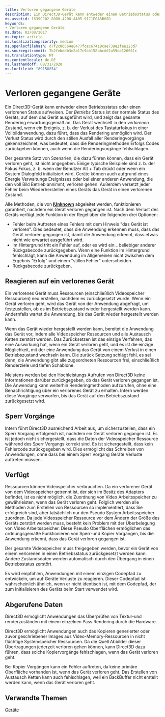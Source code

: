 ```yaml
---
title: Verloren gegangene Geräte
description: Ein Direct3D-Gerät kann entweder einen Betriebsstatus oder einen verlorenen Status aufweisen.
ms.assetid: 1639CC02-8000-4208-AA95-91C1F0A3B08D
keywords:
- Verloren gegangene Geräte
ms.date: 02/08/2017
ms.topic: article
ms.localizationpriority: medium
ms.openlocfilehash: d7f2c06564e0477fcec67418cae739e2fae123d7
ms.sourcegitcommit: 7b2febddb3e8a17c9ab158abcdd2a59ce126661c
ms.translationtype: MT
ms.contentlocale: de-DE
ms.lasthandoff: 08/31/2020
ms.locfileid: "89158854"
---
```

# <a name="lost-devices"></a>Verloren gegangene Geräte


Ein Direct3D-Gerät kann entweder einen Betriebsstatus oder einen verlorenen Status aufweisen. Der *Betriebs* Status ist der normale Status des Geräts, auf dem das Gerät ausgeführt wird, und zeigt das gesamte Rendering erwartungsgemäß an. Das Gerät wechselt in den *verlorenen* Zustand, wenn ein Ereignis, z. b. der Verlust des Tastaturfokus in einer Vollbildanwendung, dazu führt, dass das Rendering unmöglich wird. Der Verlust Status wird durch den stillen Ausfall aller Renderingvorgänge gekennzeichnet, was bedeutet, dass die Renderingmethoden Erfolgs Codes zurückgeben können, auch wenn die Renderingvorgänge fehlschlagen.

Der gesamte Satz von Szenarien, die dazu führen können, dass ein Gerät verloren geht, ist nicht angegeben. Einige typische Beispiele sind z. b. der Fokus Fokus, z. b. wenn der Benutzer Alt + Tab drückt oder wenn ein System Dialogfeld initialisiert wird. Geräte können auch aufgrund eines Energie Verwaltungs Ereignisses oder bei einer anderen Anwendung, die den voll Bild Betrieb annimmt, verloren gehen. Außerdem versetzt jeder Fehler beim Wiederherstellen eines Geräts das Gerät in einen verlorenen Zustand.

Alle Methoden, die von [**IUnknown**](/windows/desktop/api/unknwn/nn-unknwn-iunknown) abgeleitet werden, funktionieren garantiert, nachdem ein Gerät verloren gegangen ist. Nach dem Verlust des Geräts verfügt jede Funktion in der Regel über die folgenden drei Optionen:

-   Fehler beim Auftreten eines Fehlers mit dem Hinweis "das Gerät ist verloren". Dies bedeutet, dass die Anwendung erkennen muss, dass das Gerät verloren gegangen ist, damit die Anwendung erkennt, dass etwas nicht wie erwartet ausgeführt wird.
-   Im Hintergrund tritt ein Fehler auf, oder es wird ein \_ beliebiger anderer Rückgabecode zurückgegeben. Wenn eine Funktion im Hintergrund fehlschlägt, kann die Anwendung im Allgemeinen nicht zwischen dem Ergebnis "Erfolg" und einem "stillen Fehler" unterscheiden.
-   Rückgabecode zurückgeben.

## <a name="span-idresponding_to_a_lost_devicespanspan-idresponding_to_a_lost_devicespanspan-idresponding_to_a_lost_devicespanresponding-to-a-lost-device"></a><span id="Responding_to_a_Lost_Device"></span><span id="responding_to_a_lost_device"></span><span id="RESPONDING_TO_A_LOST_DEVICE"></span>Reagieren auf ein verlorenes Gerät


Ein verlorenes Gerät muss Ressourcen (einschließlich Videospeicher Ressourcen) neu erstellen, nachdem es zurückgesetzt wurde. Wenn ein Gerät verloren geht, wird das Gerät von der Anwendung abgefragt, um festzustellen, ob es im Betriebszustand wieder hergestellt werden kann. Andernfalls wartet die Anwendung, bis das Gerät wieder hergestellt werden kann.

Wenn das Gerät wieder hergestellt werden kann, bereitet die Anwendung das Gerät vor, indem alle Videospeicher Ressourcen und alle Austausch Ketten zerstört werden. Das Zurücksetzen ist das einzige Verfahren, das eine Auswirkung hat, wenn ein Gerät verloren geht, und es ist die einzige Möglichkeit, mit der eine Anwendung das Gerät von einem Verlust in einen Betriebszustand wechseln kann. Die zurück Setzung schlägt fehl, es sei denn, die Anwendung gibt alle zugeordneten Ressourcen frei, einschließlich Renderziele und tiefen Schablone.

Meistens werden bei den Hochleistungs Aufrufen von Direct3D keine Informationen darüber zurückgegeben, ob das Gerät verloren gegangen ist. Die Anwendung kann weiterhin Renderingmethoden aufzurufen, ohne eine Benachrichtigung über ein verlorenes Gerät zu erhalten. Intern werden diese Vorgänge verworfen, bis das Gerät auf den Betriebszustand zurückgesetzt wird.

## <a name="span-idlocking_operationsspanspan-idlocking_operationsspanspan-idlocking_operationsspanlocking-operations"></a><span id="Locking_Operations"></span><span id="locking_operations"></span><span id="LOCKING_OPERATIONS"></span>Sperr Vorgänge


Intern führt Direct3D ausreichend Arbeit aus, um sicherzustellen, dass ein Sperr Vorgang erfolgreich ist, nachdem ein Gerät verloren gegangen ist. Es ist jedoch nicht sichergestellt, dass die Daten der Videospeicher Ressource während des Sperr Vorgangs korrekt sind. Es ist sichergestellt, dass kein Fehlercode zurückgegeben wird. Dies ermöglicht das Schreiben von Anwendungen, ohne dass bei einem Sperr Vorgang Geräte Verluste auftreten müssen.

## <a name="span-idresourcesspanspan-idresourcesspanspan-idresourcesspanresources"></a><span id="Resources"></span><span id="resources"></span><span id="RESOURCES"></span>Verfügt


Ressourcen können Videospeicher verbrauchen. Da ein verlorener Gerät von dem Videospeicher getrennt ist, der sich im Besitz des Adapters befindet, ist es nicht möglich, die Zuordnung von Video Arbeitsspeicher zu gewährleisten, wenn das Gerät verloren geht. Folglich werden alle Methoden zum Erstellen von Ressourcen so implementiert, dass Sie erfolgreich sind, aber tatsächlich nur den Pseudo System Arbeitsspeicher zuordnen. Da jede Videospeicher Ressource vor dem Ändern der Größe des Geräts zerstört werden muss, besteht kein Problem mit der Überbelegung von Video Arbeitsspeicher. Diese Pseudo Oberflächen ermöglichen das ordnungsgemäße Funktionieren von Sperr-und Kopier Vorgängen, bis die Anwendung erkennt, dass das Gerät verloren gegangen ist.

Der gesamte Videospeicher muss freigegeben werden, bevor ein Gerät von einem verlorenen in einen Betriebsstatus zurückgesetzt werden kann. Andere Zustandsdaten werden automatisch durch den Übergang in einen Betriebsstatus zerstört.

Es wird empfohlen, Anwendungen mit einem einzigen Codepfad zu entwickeln, um auf Geräte Verluste zu reagieren. Dieser Codepfad ist wahrscheinlich ähnlich, wenn er nicht identisch ist, mit dem Codepfad, der zum Initialisieren des Geräts beim Start verwendet wird.

## <a name="span-idretrieved_dataspanspan-idretrieved_dataspanspan-idretrieved_dataspanretrieved-data"></a><span id="Retrieved_Data"></span><span id="retrieved_data"></span><span id="RETRIEVED_DATA"></span>Abgerufene Daten


Direct3D ermöglicht Anwendungen das Überprüfen von Textur-und renderzuständen mit einem einzelnen Pass Rendering durch die Hardware.

Direct3D ermöglicht Anwendungen auch das Kopieren generierter oder zuvor geschriebener Images aus Video-Memory-Ressourcen in nicht flüchtige Systemspeicher Ressourcen. Da die Quell Abbilder dieser Übertragungen jederzeit verloren gehen können, kann Direct3D dazu führen, dass solche Kopiervorgänge fehlschlagen, wenn das Gerät verloren geht.

Bei Kopier Vorgängen kann ein Fehler auftreten, da keine primäre Oberfläche vorhanden ist, wenn das Gerät verloren geht. Das Erstellen von Austausch Ketten kann auch fehlschlagen, weil ein BackBuffer nicht erstellt werden kann, wenn das Gerät verloren geht.

## <a name="span-idrelated-topicsspanrelated-topics"></a><span id="related-topics"></span>Verwandte Themen


[Geräte](devices.md)

 

 